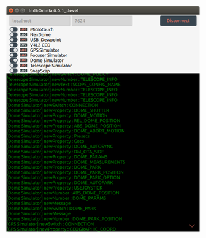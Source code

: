 ![alt text](https://raw.githubusercontent.com/asiniscalchi/INDI-omnia/master/doc/indi-omnia-screenshot.png)
